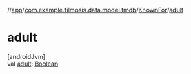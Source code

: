 //[app](../../../index.md)/[com.example.filmosis.data.model.tmdb](../index.md)/[KnownFor](index.md)/[adult](adult.md)

# adult

[androidJvm]\
val [adult](adult.md): [Boolean](https://kotlinlang.org/api/latest/jvm/stdlib/kotlin/-boolean/index.html)
